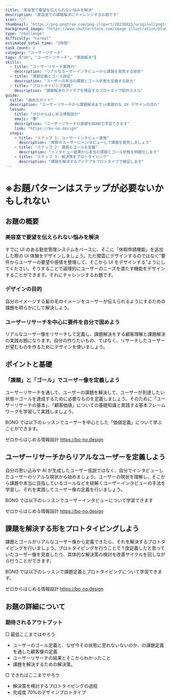 ```yaml
---
title: "美容室で要望を伝えられない悩みを解決"
description: "美容室での課題解決にチャレンジするお題です"
icon: "💇"
thumbnail: "https://png.pngtree.com/png-clipart/20230825/original/pngtree-custom-home-screen-user-interface-mobile-app-realistic-picture-image_8699042.png"
background_image: "https://www.shutterstock.com/image-illustration/blue-backgroundimage-260nw-629750951.jpg"
type: "challenge"
difficulty: "normal"
estimated_total_time: "2時間"
task_count: 2
category: "ユーザーリサーチ"
tags: ["UX", "ユーザーリサーチ", "課題解決"]
skills:
  - title: "ユーザーリサーチ実践力"
    description: "リアルなユーザーインタビューから課題を発見する技術"
  - title: "課題定義とゴール設定"
    description: "ユーザーの本当の課題とゴール状態を定義する能力"
  - title: "プロトタイピング実践"
    description: "課題解決のアイデアを検証するプロトタイプ制作スキル"
guide:
  title: "進め方ガイド"
  description: "ユーザーリサーチから課題解決まで\n実践的な UX デザインの流れ"
  lesson:
    title: "ゼロからはじめる情報設計"
    emoji: "📚"
    description: "ユーザーリサーチの基礎をBONOで学習できます"
    link: "https://bo-no.design"
  steps:
    - title: "ステップ 1: ユーザーインタビュー実施"
      description: "実際のユーザーにインタビューして課題を発見しましょう"
    - title: "ステップ 2: 課題とゴールを定義"
      description: "インタビュー結果から本当の課題とゴール状態を明確化します"
    - title: "ステップ 3: 解決策をプロトタイピング"
      description: "課題を解決するアイデアをプロトタイプで検証します"
---
```


# ※お題パターンはステップが必要ないかもしれない

## お題の概要

### 美容室で要望を伝えられない悩みを解決

すでに UI のある勤怠管理システムをベースに、そこに「休暇申請機能」を追加した際の UI 体験をデザインしましょう。ただ闇雲にデザインするのではなく”要件からユーザーの要望や感情を整理して、そこから UI をデザインする”ようにしてください。そうすることで論理的にユーザーのニーズを満たす機能をデザインすることができます。それにチャレンジするお題です。

### デザインの目的

自分のイメージする髪の毛のイメージをユーザーが伝えられるようにするための課題を明らかにして解決しよう。

### ユーザーリサーチを中心に要件を自分で固めよう

リアルなユーザー像をリサーチして定義し、課題解決をする顧客理解と課題解決の実践お題になります。自分の作りたいもの、ではなく、リサーチしたユーザーが望むものを作るためにデザインを使いましょう。

## ポイントと基礎

### 「課題」と「ゴール」でユーザー像を定義しよう

ユーザーリサーチを通して、ユーザーの課題を解決して、ユーザーが到達したい状態＝ゴールを達成するために必要なものを定義しましょう。そのために「ユーザーリサーチの基本」、「顧客価値」についての基礎知識と実践する基本フレームワークを学習して実践しましょう。

BONO では以下のレッスンでユーザーを中心とした「価値定義」について学ぶことができます。

ゼロからはじめる情報設計
https://bo-no.design

## ユーザーリサーチからリアルなユーザーを定義しよう

自分の思い込みや AI が生成したユーザー仮説ではなく、自分でインタビューしたユーザーのリアルな現状から始めましょう。ユーザーの現状を理解し、そこから課題や本当に目指しているゴールなどを紐解くユーザーインタビューの手法を学習し、それを実践してユーザー像の定義を行いましょう。

BONO では以下のレッスンでユーザーインタビューについて学習できます

ゼロからはじめる情報設計
https://bo-no.design

## 課題を解決する形をプロトタイピングしよう

課題とゴールがリアルなユーザー像から定義できたら、それを解決するプロトタイピングを行いましょう。プロトタイピングを行うことで 1 度定義したと思っていたユーザー像を見直したり、具体的な解決策の検討を改善サイクルを回しながら行うことができます。

BONO では以下のレッスンで課題定義とプロトタイピングについて学習できます。

ゼロからはじめる情報設計
https://bo-no.design

## お題の詳細について

### 期待されるアウトプット

□ 最低ここまではやろう

- ユーザーのゴール定義と、なぜ今その状態に至れないないのか、の課題定義を通した顧客像の定義
- ユーザーリサーチの結果とそこからわかったこと
- 課題を解決するための解決策。

□ できればここまでやろう

- 解決策を検討するプロトタイピングの過程
- 完成度 70%のデザインプロトタイプ
